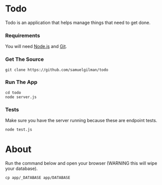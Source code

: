# Todo
Todo is an application that helps manage things that need to get done.

### Requirements
You will need <a href="https://nodejs.org/">Node.js</a> and <a href="http://git-scm.com/">Git</a>.

### Get The Source

    git clone https://github.com/samuelgilman/todo

### Run The App

    cd todo
    node server.js
    
### Tests
Make sure you have the server running because these are endpoint tests.

    node test.js
    
# About
Run the command below and open your browser (WARNING this will wipe your database).

    cp app/_DATABASE app/DATABASE
